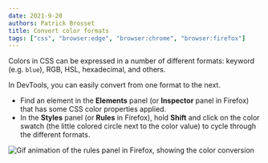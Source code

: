 ```yaml
---
date: 2021-9-20
authors: Patrick Brosset
title: Convert color formats
tags: ["css", "browser:edge", "browser:chrome", "browser:firefox"]
---
```

Colors in CSS can be expressed in a number of different formats: keyword (e.g. `blue`), RGB, HSL, hexadecimal, and others.

In DevTools, you can easily convert from one format to the next.

* Find an element in the **Elements** panel (or **Inspector** panel in Firefox) that has some CSS color properties applied.
* In the **Styles** panel (or **Rules** in Firefox), hold **Shift** and click on the color swatch (the little colored circle next to the color value) to cycle through the different formats.

![Gif animation of the rules panel in Firefox, showing the color conversion](/assets/img/convert-color-formats.gif)
